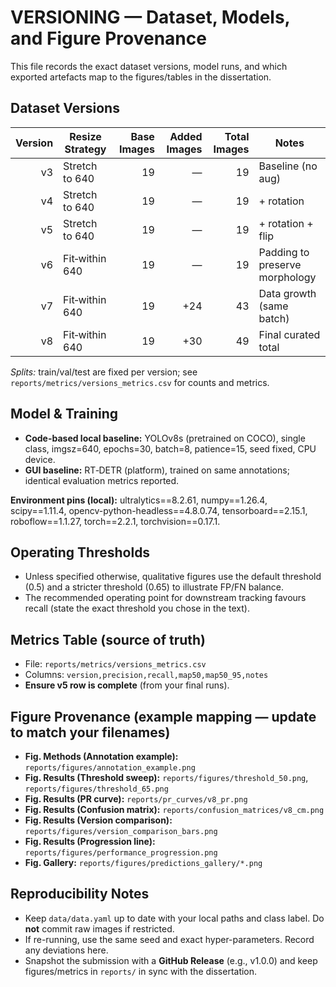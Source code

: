 # VERSIONING — Dataset, Models, and Figure Provenance

This file records the exact dataset versions, model runs, and which exported artefacts map to the figures/tables in the dissertation.

## Dataset Versions
| Version | Resize Strategy | Base Images | Added Images | Total Images | Notes |
|--------:|-----------------|------------:|-------------:|-------------:|-------|
| v3      | Stretch to 640  | 19          | —            | 19           | Baseline (no aug) |
| v4      | Stretch to 640  | 19          | —            | 19           | + rotation |
| v5      | Stretch to 640  | 19          | —            | 19           | + rotation + flip |
| v6      | Fit‑within 640  | 19          | —            | 19           | Padding to preserve morphology |
| v7      | Fit‑within 640  | 19          | +24          | 43           | Data growth (same batch) |
| v8      | Fit‑within 640  | 19          | +30          | 49           | Final curated total |

*Splits:* train/val/test are fixed per version; see `reports/metrics/versions_metrics.csv` for counts and metrics.

## Model & Training
- **Code-based local baseline:** YOLOv8s (pretrained on COCO), single class, imgsz=640, epochs=30, batch=8, patience=15, seed fixed, CPU device.  
- **GUI baseline:** RT‑DETR (platform), trained on same annotations; identical evaluation metrics reported.

**Environment pins (local):** ultralytics==8.2.61, numpy==1.26.4, scipy==1.11.4, opencv-python-headless==4.8.0.74, tensorboard==2.15.1, roboflow==1.1.27, torch==2.2.1, torchvision==0.17.1.

## Operating Thresholds
- Unless specified otherwise, qualitative figures use the default threshold (0.5) and a stricter threshold (0.65) to illustrate FP/FN balance.
- The recommended operating point for downstream tracking favours recall (state the exact threshold you chose in the text).

## Metrics Table (source of truth)
- File: `reports/metrics/versions_metrics.csv`  
- Columns: `version,precision,recall,map50,map50_95,notes`  
- **Ensure v5 row is complete** (from your final runs).

## Figure Provenance (example mapping — update to match your filenames)
- **Fig. Methods (Annotation example):** `reports/figures/annotation_example.png`  
- **Fig. Results (Threshold sweep):** `reports/figures/threshold_50.png`, `reports/figures/threshold_65.png`  
- **Fig. Results (PR curve):** `reports/pr_curves/v8_pr.png`  
- **Fig. Results (Confusion matrix):** `reports/confusion_matrices/v8_cm.png`  
- **Fig. Results (Version comparison):** `reports/figures/version_comparison_bars.png`  
- **Fig. Results (Progression line):** `reports/figures/performance_progression.png`  
- **Fig. Gallery:** `reports/figures/predictions_gallery/*.png`

## Reproducibility Notes
- Keep `data/data.yaml` up to date with your local paths and class label. Do **not** commit raw images if restricted.
- If re-running, use the same seed and exact hyper-parameters. Record any deviations here.
- Snapshot the submission with a **GitHub Release** (e.g., v1.0.0) and keep figures/metrics in `reports/` in sync with the dissertation.
